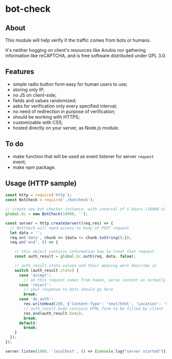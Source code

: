 # bot-check

## About

This module will help verify if the traffic comes from bots or humans.

It's neither hogging on client's resources like Anubis nor gathering information like reCAPTCHA, and is free software distributed under GPL 3.0.

## Features

- simple radio button form easy for human users to use;
- storing only IP;
- no JS on client-side;
- fields and values randomized;
- asks for verification only every specified interval;
- no need of redirection in purpose of verification;
- should be working with HTTPS;
- customizable with CSS;
- hosted directly on your server, as Node.js module.

## To do

- make function that will be used as event listener for server `request` event;
- make npm package.

## Usage (HTTP sample)

```js
const http = require('http');
const BotCheck = require('./botcheck');

// create new bot checker instance, with interval of 5 hours (18000 s) and no CSS
global.bc = new BotCheck(18000, '');

const server = http.createServer((req,res) => {
  // BotCheck will need access to body of POST request 
  let data = '';
  req.on('data', chunk => {data += chunk.toString();});
  req.on('end', () => {

    // this object contains information how to treat that request
    const auth_result = global.bc.auth(req, data, false);

    // auth_result.state values and their meaning were describe in
    switch (auth_result.state) {
      case 'accept':
        // as this request comes from human, serve content as normally
      case 'reject':
        // your response to bots should go here
        break;
      case 'do_auth':
        res.writeHead(200, {'Content-Type': 'text/html', 'Location': 'verify.html'});
        // auth_result.body contains HTML form to be filled by client
        res.end(auth_result.body);
        break;
      default:
        break;
    }
  });
});

server.listen(1080, 'localhost', () => {console.log("server started")});
```
